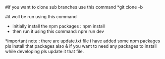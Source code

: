 #if you want to clone sub branches use this command
*git clone -b <branch name> <link>

#it woll be run using this command 
* initially install the npm packages : npm install
* then run it using this command: npm run dev 

*important note : there are update.txt file i have added some npm packages pls 
                  install that packages also & if you want to need any packages to install while
                  developing pls update it that file.
